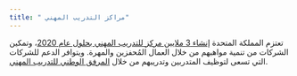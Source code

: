 ```yaml
---
title: " مراكز التدريب المهني"
---
```

تعتزم المملكة المتحدة [إنشاء 3 ملايين مركز للتدريب المهني بحلول عام 2020](https://www.gov.uk/government/publications/apprenticeships-in-england-vision-for-2020)، وتمكين الشركات من تنمية مواهبهم من خلال العمال المُحفزين والمهرة. ويتوافر الدعم للشركات التي تسعى لتوظيف المتدربين وتدريبهم من خلال [المرفق الوطني للتدريب المهني](http://www.getingofar.gov.uk/employers).

